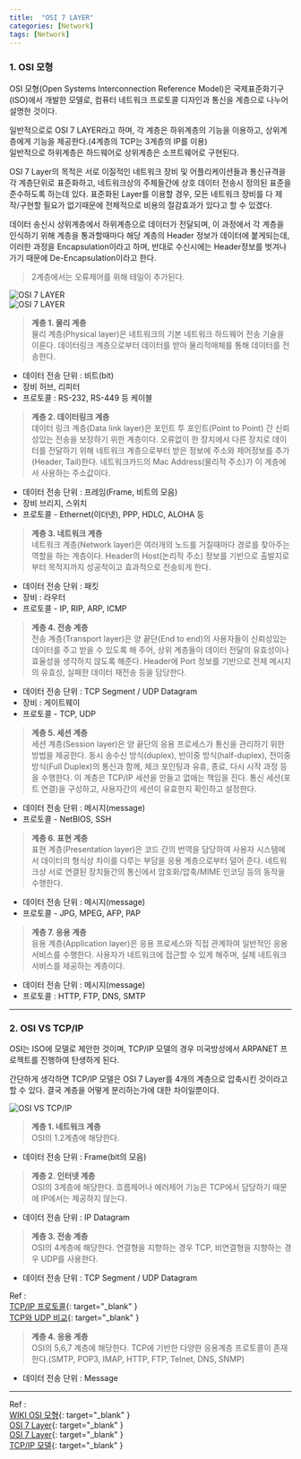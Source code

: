 ```yaml
---
title:  "OSI 7 LAYER"
categories: [Network]
tags: [Network]
---
```


### 1. OSI 모형    
OSI 모형(Open Systems Interconnection Reference Model)은 국제표준화기구(ISO)에서 개발한 모델로, 컴퓨터 네트워크 프로토콜 디자인과 통신을 계층으로 나누어 설명한 것이다.    

일반적으로로 OSI 7 LAYER라고 하며, 각 계층은 하위계층의 기능을 이용하고, 상위계층에게 기능을 제공한다.(4계층의 TCP는 3계층의 IP를 이용)  
일반적으로 하위계층은 하드웨어로 상위계층은 소프트웨어로 구현된다.    

OSI 7 Layer의 목적은 서로 이질적인 네트워크 장비 및 어플리케이션들과 통신규격을 각 계층단위로 표준화하고, 네트워크상의 주체들간에 상호 데이터 전송시 정의된 표준을 준수하도록 하는데 있다. 표준화된 Layer를 이용할 경우, 모든 네트워크 장비를 다 제작/구현할 필요가 없기때문에 전체적으로 비용의 절감효과가 있다고 할 수 있겠다.    

데이터 송신시 상위계층에서 하위계층으로 데이터가 전달되며, 이 과정에서 각 계층을 인식하기 위해 계층을 통과할때마다 해당 계층의 Header 정보가 데이터에 붙게되는데, 이러한 과정을 Encapsulation이라고 하며, 반대로 수신시에는 Header정보를 벗겨나가기 때문에 De-Encapsulation이라고 한다.    
> 2계층에서는 오류제어를 위해 테일이 추가된다.

![OSI 7 LAYER](https://parkmh04.github.io/images/osi70.png)    
![OSI 7 LAYER](https://parkmh04.github.io/images/osi7.jpg)    

> **계층 1. 물리 계층**  
물리 계층(Physical layer)은 네트워크의 기본 네트워크 하드웨어 전송 기술을 이룬다. 데이터링크 계층으로부터 데이터를 받아 물리적매체를 통해 데이터를 전송한다.  
- 데이터 전송 단위 : 비트(bit)  
- 장비 허브, 리피터  
- 프로토콜 : RS-232, RS-449 등 케이블  

> **계층 2. 데이터링크 계층**  
데이터 링크 계층(Data link layer)은 포인트 투 포인트(Point to Point) 간 신뢰성있는 전송을 보장하기 위한 계층이다. 오류없이 한 장치에서 다른 장치로 데이터를 전달하기 위해 네트워크 계층으로부터 받은 정보에 주소와 제어정보를 추가(Header, Tail)한다. 네트워크카드의 Mac Address(물리적 주소)가 이 계층에서 사용하는 주소값이다.  
- 데이터 전송 단위 : 프레임(Frame, 비트의 모음)  
- 장비 브리지, 스위치  
- 프로토콜 - Ethernet(이더넷), PPP, HDLC, ALOHA 등  

> **계층 3. 네트워크 계층**  
네트워크 계층(Network layer)은 여러개의 노드를 거칠때마다 경로를 찾아주는 역할을 하는 계층이다. Header의 Host(논리적 주소) 정보를 기반으로 출발지로부터 목적지까지 성공적이고 효과적으로 전송되게 한다.  
- 데이터 전송 단위 : 패킷
- 장비 : 라우터  
- 프로토콜 - IP, RIP, ARP, ICMP    

> **계층 4. 전송 계층**  
전송 계층(Transport layer)은 양 끝단(End to end)의 사용자들이 신뢰성있는 데이터를 주고 받을 수 있도록 해 주어, 상위 계층들이 데이터 전달의 유효성이나 효율성을 생각하지 않도록 해준다. Header에 Port 정보를 기반으로 전체 메시지의 유효성, 실패한 데이터 재전송 등을 담당한다.  
- 데이터 전송 단위 : TCP Segment / UDP Datagram
- 장비 : 게이트웨이  
- 프로토콜 - TCP, UDP    

> **계층 5. 세션 계층**  
세션 계층(Session layer)은 양 끝단의 응용 프로세스가 통신을 관리하기 위한 방법을 제공한다. 동시 송수신 방식(duplex), 반이중 방식(half-duplex), 전이중 방식(Full Duplex)의 통신과 함께, 체크 포인팅과 유휴, 종료, 다시 시작 과정 등을 수행한다. 이 계층은 TCP/IP 세션을 만들고 없애는 책임을 진다. 통신 세션(포트 연결)을 구성하고, 사용자간의 세션이 유효한지 확인하고 설정한다.  
- 데이터 전송 단위 : 메시지(message)  
- 프로토콜 - NetBIOS, SSH     

> **계층 6. 표현 계층**  
표현 계층(Presentation layer)은 코드 간의 번역을 담당하여 사용자 시스템에서 데이터의 형식상 차이를 다루는 부담을 응용 계층으로부터 덜어 준다. 네트워크상 서로 연결된 장치들간의 통신에서 암호화/압축/MIME 인코딩 등의 동작을 수행한다.  
- 데이터 전송 단위 : 메시지(message)  
- 프로토콜 - JPG, MPEG, AFP, PAP    

> **계층 7. 응용 계층**  
응용 계층(Application layer)은 응용 프로세스와 직접 관계하여 일반적인 응용 서비스를 수행한다. 사용자가 네트워크에 접근할 수 있게 해주며, 실제 네트워크 서비스를 제공하는 계층이다.  
- 데이터 전송 단위 : 메시지(message)  
- 프로토콜 : HTTP, FTP, DNS, SMTP    

---
### 2. OSI VS TCP/IP    
OSI는 ISO에 모델로 제안한 것이며, TCP/IP 모델의 경우 미국방성에서 ARPANET 프로젝트를 진행하여 탄생하게 된다.    

간단하게 생각하면 TCP/IP 모델은 OSI 7 Layer를 4개의 계층으로 압축시킨 것이라고 할 수 있다. 결국 계층을 어떻게 분리하는가에 대한 차이일뿐이다.

![OSI VS TCP/IP](https://parkmh04.github.io/images/TCP-IP-model-vs-OSI-model.png)    

> **계층 1. 네트워크 계층**  
OSI의 1.2계층에 해당한다.  
- 데이터 전송 단위 : Frame(bit의 모음)    

> **계층 2. 인터넷  계층**  
OSI의 3계층에 해당한다. 흐름제어나 에러제어 기능은 TCP에서 담당하기 때문에 IP에서는 제공하지 않는다.
- 데이터 전송 단위 : IP Datagram    

> **계층 3. 전송 계층**  
OSI의 4계층에 해당한다. 연결형을 지향하는 경우 TCP, 비연결형을 지향하는 경우 UDP를 사용한다.    
- 데이터 전송 단위 : TCP Segment / UDP Datagram    

Ref :      
[TCP/IP 프로토콜](https://parkmh04.github.io/2017/TCP_IP/){: target="_blank" }    
[TCP와 UDP 비교](https://parkmh04.github.io/2017/TCP_UDP/){: target="_blank" }    

> **계층 4. 응용 계층**  
OSI의 5,6,7 계층에 해당한다. TCP에 기반한 다양한 응용계층 프로토콜이 존재한다.(SMTP, POP3, IMAP, HTTP, FTP, Telnet, DNS, SNMP)  
- 데이터 전송 단위 : Message    

---
Ref :  
[WIKI OSI 모형](https://ko.wikipedia.org/wiki/OSI_%EB%AA%A8%ED%98%95){: target="_blank" }    
[OSI 7 Layer](http://hahahoho5915.tistory.com/12){: target="_blank" }    
[OSI 7 Layer](http://beansberries.tistory.com/entry/%EB%84%A4%ED%8A%B8%EC%9B%8C%ED%81%AC-OSI-7-%EA%B3%84%EC%B8%B5){: target="_blank" }    
[TCP/IP 모델](http://it-ing.tistory.com/110){: target="_blank" }    


